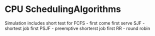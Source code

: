 # CPU SchedulingAlgorithms
Simulation includes short test for
FCFS - first come first serve
SJF - shortest job first
PSJF - preemptive shorterst job first
RR - round robin
